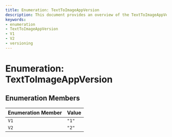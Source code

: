 ```yaml
---
title: Enumeration: TextToImageAppVersion
description: This document provides an overview of the TextToImageAppVersion enumeration, listing its members and their corresponding values.
keywords:
- enumeration
- TextToImageAppVersion
- V1
- V2
- versioning
---
```


# Enumeration: TextToImageAppVersion

## Enumeration Members

| Enumeration Member | Value |
| ------ | ------ |
| `V1` | `"1"` |
| `V2` | `"2"` |
